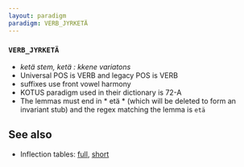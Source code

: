 ```yaml
---
layout: paradigm
paradigm: VERB_JYRKETÄ
---
```

### ` VERB_JYRKETÄ `

* _ketä stem, ketä : kkene variatons_
* Universal POS is VERB and legacy POS is VERB
* suffixes use front vowel harmony
* KOTUS paradigm used in their dictionary is 72-A
* The lemmas must end in * etä * (which will be deleted to form an invariant stub) and the regex matching the lemma is ` etä `

## See also

* Inflection tables: [full](gen/J/jyrketä.html), [short](gen/J/jyrketä_wikt.html)

